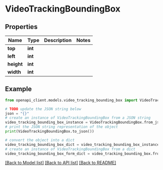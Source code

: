 # VideoTrackingBoundingBox


## Properties

Name | Type | Description | Notes
------------ | ------------- | ------------- | -------------
**top** | **int** |  | 
**left** | **int** |  | 
**height** | **int** |  | 
**width** | **int** |  | 

## Example

```python
from openapi_client.models.video_tracking_bounding_box import VideoTrackingBoundingBox

# TODO update the JSON string below
json = "{}"
# create an instance of VideoTrackingBoundingBox from a JSON string
video_tracking_bounding_box_instance = VideoTrackingBoundingBox.from_json(json)
# print the JSON string representation of the object
print(VideoTrackingBoundingBox.to_json())

# convert the object into a dict
video_tracking_bounding_box_dict = video_tracking_bounding_box_instance.to_dict()
# create an instance of VideoTrackingBoundingBox from a dict
video_tracking_bounding_box_form_dict = video_tracking_bounding_box.from_dict(video_tracking_bounding_box_dict)
```
[[Back to Model list]](../README.md#documentation-for-models) [[Back to API list]](../README.md#documentation-for-api-endpoints) [[Back to README]](../README.md)


